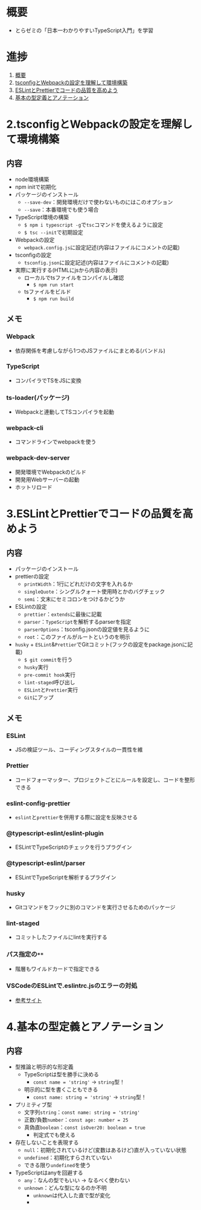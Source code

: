# 概要
* とらゼミの「日本一わかりやすいTypeScript入門」を学習

# 進捗
1. [概要](https://youtu.be/kd8VH10jXwc)
2. [tsconfigとWebpackの設定を理解して環境構築](https://youtu.be/qSHlXcSces8)
3. [ESLintとPrettierでコードの品質を高めよう](https://youtu.be/R35LJL6a-p0)
4. [基本の型定義とアノテーション](https://youtu.be/KQhyHHQrcic)

# 2.tsconfigとWebpackの設定を理解して環境構築

## 内容
  * node環境構築
  * npm initで初期化
  * パッケージのインストール
    * `--save-dev`：開発環境だけで使わないものにはこのオプション
    * `--save`：本番環境でも使う場合
  * TypeScript環境の構築
    * `$ npm i typescript -g`で`tsc`コマンドを使えるように設定
    * `$ tsc --init`で初期設定
  * Webpackの設定
    * `webpack.config.js`に設定記述(内容はファイルにコメントの記載)
  * tsconfigの設定
    * `tsconfig.json`に設定記述(内容はファイルにコメントの記載)
  * 実際に実行する(HTMLにjsから内容の表示)
    * ローカルでtsファイルをコンパイルし確認
      * `$ npm run start`
    * tsファイルをビルド
      * `$ npm run build`

## メモ
### Webpack
  * 依存関係を考慮しながら1つのJSファイルにまとめる(バンドル)
### TypeScript
  * コンパイラでTSをJSに変換
### ts-loader(パッケージ)
  * Webpackと連動してTSコンパイラを起動
### webpack-cli
  * コマンドラインでwebpackを使う
### webpack-dev-server
  * 開発環境でWebpackのビルド
  * 開発用Webサーバーの起動
  * ホットリロード

# 3.ESLintとPrettierでコードの品質を高めよう

## 内容
  * パッケージのインストール
  * prettierの設定
    * `printWidth`：1行にどれだけの文字を入れるか
    * `singleQuote`：シングルクォート使用時とかのバグチェック
    * `semi`：文末にセミコロンをつけるかどうか
  * ESLintの設定
    * `prettier`：`extends`に最後に記載
    * `parser`：`TypeScript`を解析するparserを指定
    * `parserOptions`：tsconfig.jsonの設定値を見るように
    * `root`：このファイルがルートというのを明示
  * `husky` + `ESLint`&`Prettier`でGitコミット(フックの設定をpackage.jsonに記載)
    * `$ git commit`を行う
    * `husky`実行
    * `pre-commit hook`実行
    * `lint-staged`呼び出し
    * `ESLint`と`Prettier`実行
    * `Git`にアップ

## メモ
### ESLint
  * JSの検証ツール、コーディングスタイルの一貫性を維
### Prettier
  * コードフォーマッター、プロジェクトごとにルールを設定し、コードを整形できる
### eslint-config-prettier
  * `eslint`と`prettier`を併用する際に設定を反映させる
### @typescript-eslint/eslint-plugin
  * ESLintでTypeScriptのチェックを行うプラグイン
### @typescript-eslint/parser
  * ESLintでTypeScriptを解析するプラグイン
### husky
  * Gitコマンドをフックに別のコマンドを実行させるためのパッケージ
### lint-staged
  * コミットしたファイルにlintを実行する
### パス指定の`**`
  * 階層もワイルドカードで指定できる
### VSCodeのESLintで.eslintrc.jsのエラーの対処
  * [参考サイト](https://wonwon-eater.com/ts-eslint-import-error/)



# 4.基本の型定義とアノテーション

## 内容
  * 型推論と明示的な形定義
    * TypeScriptは型を勝手に決める
      * `const name = 'string'` -> `string`型！
    * 明示的に型を書くこともできる
      * `const name: string = 'string'` -> `string`型！
  * プリミティブ型
    * 文字列`string`：`const name: string = 'string'`
    * 正数/負数`number`：`const age: number = 25`
    * 真偽直`boolean`：`const isOver20: boolean = true`
      * 判定式でも使える
  * 存在しないことを表現する
    * `null`：初期化されているけど(変数はあるけど)直が入っていない状態
    * `undefined`：初期化すらされていない
    * できる限り`undefined`を使う
  * TypeScriptはanyを回避する
    * `any`：なんの型でもいい -> なるべく使わない
    * `unknown`：どんな型になるのか不明
      * `unknown`は代入した直で型が変化
      * 